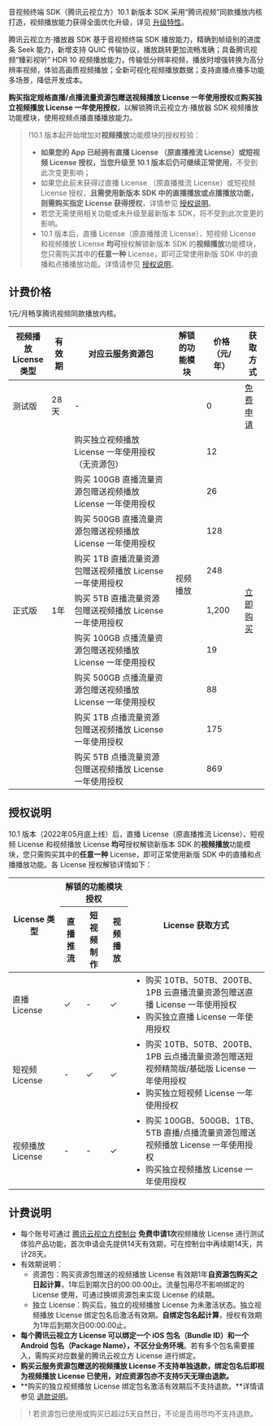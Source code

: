音视频终端 SDK（腾讯云视立方）10.1 新版本 SDK 采用“腾讯视频”同款播放内核打造，视频播放能力获得全面优化升级，详见 [升级特性](https://cloud.tencent.com/document/product/1449/74203#up)。

腾讯云视立方·播放器 SDK 基于音视频终端 SDK 播放能力，精确到帧级别的进度条 Seek 能力，新增支持 QUIC 传输协议，播放跳转更加流畅准确；具备腾讯视频“臻彩视听” HDR 10 视频播放能力，传输低分辨率视频，播放时增强转换为高分辨率视频，体验高画质视频播放；全新可视化视频播放数据；支持直播点播多功能多场景，降低开发成本。

**购买指定规格直播/点播流量资源包赠送视频播放 License 一年使用授权**或**购买独立视频播放 License 一年使用授权**，以解锁腾讯云视立方·播放器 SDK 视频播放功能模块，使用视频点播直播播放能力。

> !10.1 版本起开始增加对**视频播放**功能模块的授权校验：
> - **如果您的 App 已经拥有直播 License （原直播推流 License）或短视频 License 授权，当您升级至 10.1 版本后仍可继续正常使用**，不受到此次变更影响；
> - 如果您此前未获得过直播 License （原直播推流 License）或短视频 License 授权，**且需使用新版本 SDK 中的直播播放或点播播放功能，则需购买指定 License 获得授权**，详情参见 [授权说明](#warrant)。
> - 若您无需使用相关功能或未升级至最新版本 SDK，将不受到此次变更的影响。
> - 10.1 版本后，直播 License（原直播推流 License）、短视频 License 和视频播放 License **均可**授权解锁新版本 SDK 的**视频播放**功能模块，您只需购买其中的**任意一种** License，即可正常使用新版 SDK 中的直播和点播播放功能。详情请参见 [授权说明](https://cloud.tencent.com/document/product/881/74199)。

## 计费价格
1元/月畅享腾讯视频同款播放内核。

<table>
<thead>
<tr>
<th width=15%>视频播放 License 类型</th>
<th>有效期</th>
<th>对应云服务资源包</th>
<th>解锁的功能模块</th>
<th width=15%>价格（元/年）</th>
<th>获取方式</th>
</tr>
</thead>
<tbody><tr>
<td>测试版</td>
<td>28天</td>
<td>-</td>
<td rowspan=10>视频播放</td>
<td>0</td>
<td><a href="https://buy.cloud.tencent.com/vcube?type=player&pkg-type=lic">免费申请</a></td>
</tr>
<tr>
<td rowspan=9>正式版</td>
<td rowspan=9>1年</td>
<td>购买独立视频播放 License 一年使用授权（无资源包）</td>
<td>12</td>
    <td rowspan=9><a href='https://buy.cloud.tencent.com/vcube?type=live&pkg-type=100GB'>立即购买</a></td>
</tr>
<tr>
<td>购买 100GB 直播流量资源包赠送视频播放 License 一年使用授权</td>
<td>26</td>
</tr>
<tr>
<td>购买 500GB 直播流量资源包赠送视频播放 License 一年使用授权</td>
<td>128</td>
</tr>
<tr>
<td>购买 1TB 直播流量资源包赠送视频播放 License 一年使用授权</td>
<td>248</td>
</tr>
<tr>
<td>购买 5TB 直播流量资源包赠送视频播放 License 一年使用授权</td>
<td>1,200</td>
</tr>
<tr>
<td>购买 100GB 点播流量资源包赠送视频播放 License 一年使用授权</td>
<td>19</td>
</tr>
<tr>
<td>购买 500GB 点播流量资源包赠送视频播放 License 一年使用授权</td>
<td>88</td>
</tr>
<tr>
<td>购买 1TB 点播流量资源包赠送视频播放 License 一年使用授权</td>
<td>175</td>
</tr>
<tr>
<td>购买 5TB 点播流量资源包赠送视频播放 License 一年使用授权</td>
<td>869</td>
</tr>
</tbody></table>

[](id:warrant)
## 授权说明

10.1 版本（2022年05月底上线）后，直播 License（原直播推流 License）、短视频 License 和视频播放 License **均可**授权解锁新版本 SDK 的**视频播放**功能模块，您只需购买其中的**任意一种** License，即可正常使用新版 SDK 中的直播和点播播放功能。各 License 授权解锁详情如下：

<table>
<thead>
<tr>
<th rowspan="2" width=20%>License 类型</th>
<th colspan="3">解锁的功能模块授权</th>
<th rowspan="2">License 获取方式</th>
</tr><tr>
<th>直播推流</th>
<th>短视频制作</th>
<th>视频播放</th>
</tr>
</thead>
<tbody>
<tr>
<td>直播 License</td>
<td>&#10003; </td>
<td>-</td>
<td>&#10003; </td>
<td style="text-align: left;"><ul style="margin:0">
    <li>购买 10TB、50TB、200TB、1PB 云直播流量资源包赠送直播 License 一年使用授权</li>
    <li>购买独立直播 License 一年使用授权</li></ul></td>
</tr>
<tr>
<td>短视频 License</td>
<td>-</td>
<td>&#10003; </td>
<td>&#10003; </td>
<td style="text-align: left;"><ul style="margin:0">
    <li>购买 10TB、50TB、200TB、1PB 云点播流量资源包赠送短视频精简版/基础版 License 一年使用授权</li>
    <li>购买独立短视频 License 一年使用授权</li></ul></td>
</tr>
<tr>
<td>视频播放 License</td>
<td>-</td>
<td>-</td>
<td>&#10003; </td>
<td style="text-align: left;"><ul style="margin:0">
    <li>购买 100GB、500GB、1TB、5TB 直播/点播流量资源包赠送视频播放 License 一年使用授权</li>
    <li>购买独立视频播放 License 一年使用授权</li></ul></td>
</tr>
</tbody></table>

## 计费说明

- 每个账号可通过 [腾讯云视立方控制台](https://console.cloud.tencent.com/vcube) **免费申请1次**视频播放 License 进行测试体验产品功能，首次申请会先提供14天有效期，可在控制台中再续期14天，共计28天。
- 有效期说明：
  - 资源包：购买资源包赠送的视频播放 License 有效期1年**自资源包购买之日起计算**，1年后到期次日的00:00:00止。流量包用尽不影响绑定的 License 使用，可通过换绑资源包来实现 License 的续期。
  - 独立 License：购买后，独立的视频播放 License 为未激活状态。独立视频播放 License 绑定包名后激活有效期。**自绑定包名起计算**，授权有效期为1年后到期次日00:00:00止。
- **每个腾讯云视立方 License 可以绑定一个 iOS 包名（Bundle ID）和一个 Android 包名（Package Name），不区分业务环境**。若有多个包名需要接入，需购买对应数量的腾讯云视立方 License 进行绑定。
- **购买云服务资源包赠送的视频播放 License 不支持单独退款，绑定包名后即视为视频播放 License 已使用，对应资源包亦不支持5天无理由退款。**
- **购买的独立视频播放 License  绑定包名激活有效期后不支持退款。**详情请参见 [退款说明](https://cloud.tencent.com/document/product/881/74593)。

> ! 若资源包已使用或购买已超过5天自然日，不论是否用尽均不支持退款。
